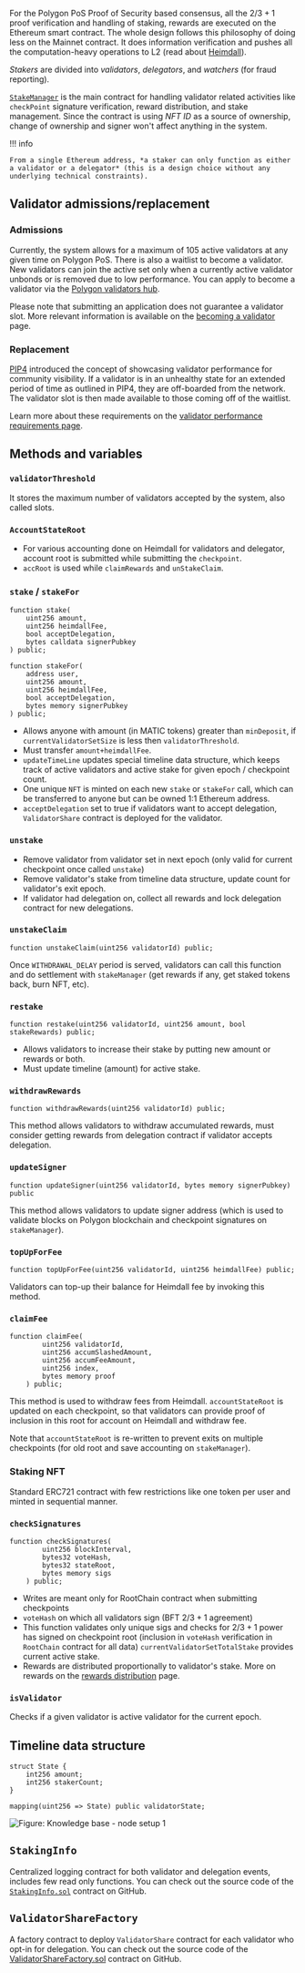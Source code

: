 For the Polygon PoS Proof of Security based consensus, all the $2/3+1$ proof verification and handling of staking, rewards are executed on the Ethereum smart contract. The whole design follows this philosophy of doing less on the Mainnet contract. It does information verification and pushes all the computation-heavy operations to L2 (read about [Heimdall](https://docs.polygon.technology/pos/architecture/heimdall/)).

*Stakers* are divided into *validators*, *delegators*, and *watchers* (for fraud reporting).

[`StakeManager`](https://github.com/maticnetwork/contracts/blob/develop/contracts/staking/stakeManager/StakeManager.sol) is the main contract for handling validator related activities like `checkPoint` signature verification, reward distribution, and stake management. Since the contract is using *NFT ID* as a source of ownership, change of ownership and signer won't affect anything in the system.

!!! info
    
    From a single Ethereum address, *a staker can only function as either a validator or a delegator* (this is a design choice without any underlying technical constraints).


## Validator admissions/replacement

### Admissions

Currently, the system allows for a maximum of 105 active validators at any given time on Polygon PoS. There is also a waitlist to become a validator. New validators can join the active set only when a currently active validator unbonds or is removed due to low performance. You can apply to become a validator via the [Polygon validators hub](https://polygoncommunity.typeform.com/validatorshub).

Please note that submitting an application does not guarantee a validator slot. More relevant information is available on the [becoming a validator](../../get-started/becoming-a-validator.md) page.


### Replacement

[PIP4](https://forum.polygon.technology/t/pip-4-validator-performance-management/9956) introduced the concept of showcasing validator performance for community visibility. If a validator is in an unhealthy state for an extended period of time as outlined in PIP4, they are off-boarded from the network. The validator slot is then made available to those coming off of the waitlist.

Learn more about these requirements on the [validator performance requirements page](../../how-to/operate-validator-node/validator-performance.md).


## Methods and variables

### `validatorThreshold`

It stores the maximum number of validators accepted by the system, also called slots.

### `AccountStateRoot`

- For various accounting done on Heimdall for validators and delegator, account root is submitted while submitting the `checkpoint`.
- `accRoot` is used while `claimRewards` and `unStakeClaim`.

### `stake` / `stakeFor`

```solidity title="StakeManager.sol"
function stake(
    uint256 amount,
    uint256 heimdallFee,
    bool acceptDelegation,
    bytes calldata signerPubkey
) public;

function stakeFor(
    address user,
    uint256 amount,
    uint256 heimdallFee,
    bool acceptDelegation,
    bytes memory signerPubkey
) public;
```

- Allows anyone with amount (in MATIC tokens) greater than `minDeposit`, if `currentValidatorSetSize` is less then `validatorThreshold`.
- Must transfer `amount+heimdallFee`.
- `updateTimeLine` updates special timeline data structure, which keeps track of active validators and active stake for given epoch / checkpoint count.
- One unique `NFT` is minted on each new `stake` or `stakeFor` call, which can be transferred to anyone but can be owned 1:1 Ethereum address.
- `acceptDelegation` set to true if validators want to accept delegation, `ValidatorShare` contract is deployed for the validator.

### `unstake`

- Remove validator from validator set in next epoch (only valid for current checkpoint once called `unstake`)
- Remove validator's stake from timeline data structure, update count for validator's exit epoch.
- If validator had delegation on, collect all rewards and lock delegation contract for new delegations.

### `unstakeClaim`

```solidity
function unstakeClaim(uint256 validatorId) public;
```
Once `WITHDRAWAL_DELAY` period is served, validators can call this function and do settlement with `stakeManager` (get rewards if any, get staked tokens back, burn NFT, etc).

### `restake`

```solidity
function restake(uint256 validatorId, uint256 amount, bool stakeRewards) public;
```

- Allows validators to increase their stake by putting new amount or rewards or both.
- Must update timeline (amount) for active stake.

### `withdrawRewards`

```solidity
function withdrawRewards(uint256 validatorId) public;
```

This method allows validators to withdraw accumulated rewards, must consider getting rewards from delegation contract if validator accepts delegation.

### `updateSigner`

```solidity
function updateSigner(uint256 validatorId, bytes memory signerPubkey) public
```

This method allows validators to update signer address (which is used to validate blocks on Polygon blockchain and checkpoint signatures on `stakeManager`).

### `topUpForFee`

```solidity
function topUpForFee(uint256 validatorId, uint256 heimdallFee) public;
```

Validators can top-up their balance for Heimdall fee by invoking this method.

### `claimFee`

```solidity
function claimFee(
        uint256 validatorId,
        uint256 accumSlashedAmount,
        uint256 accumFeeAmount,
        uint256 index,
        bytes memory proof
    ) public;
```

This method is used to withdraw fees from Heimdall. `accountStateRoot` is updated on each checkpoint, so that validators can provide proof of inclusion in this root for account on Heimdall and withdraw fee.

Note that `accountStateRoot` is re-written to prevent exits on multiple checkpoints (for old root and save accounting on `stakeManager`).

### Staking NFT

Standard ERC721 contract with few restrictions like one token per user and minted in sequential manner.

### `checkSignatures`

```solidity
function checkSignatures(
        uint256 blockInterval,
        bytes32 voteHash,
        bytes32 stateRoot,
        bytes memory sigs
    ) public;
```

- Writes are meant only for RootChain contract when submitting checkpoints
- `voteHash` on which all validators sign (BFT $2/3+1$ agreement)
- This function validates only unique sigs and checks for $2/3+1$ power has signed on checkpoint root (inclusion in `voteHash` verification in `RootChain` contract for all data) `currentValidatorSetTotalStake` provides current active stake.
- Rewards are distributed proportionally to validator's stake. More on rewards on the [rewards distribution](https://docs.polygon.technology/pos/how-to/operating/validator-node/#reward-distribution) page.
<!-- (https://www.notion.so/Rewards-Distribution-127d586c14544beb9ea326fd3bb5d3a2). -->

### `isValidator`

Checks if a given validator is active validator for the current epoch.

## Timeline data structure

```solidity
struct State {
    int256 amount;
    int256 stakerCount;
}

mapping(uint256 => State) public validatorState;
```

![Figure: Knowledge base - node setup 1](../../../img/pos/staking_manager.png)


## `StakingInfo`

Centralized logging contract for both validator and delegation events, includes few read only functions. You can check out the source code of the [`StakingInfo.sol`](https://github.com/maticnetwork/contracts/blob/develop/contracts/staking/StakingInfo.sol) contract on GitHub.

## `ValidatorShareFactory`

A factory contract to deploy `ValidatorShare` contract for each validator who opt-in for delegation. You can check out the source code of the [ValidatorShareFactory.sol](https://github.com/maticnetwork/contracts/blob/develop/contracts/staking/validatorShare/ValidatorShareFactory.sol) contract on GitHub.

